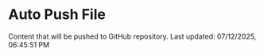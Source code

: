 # Auto Push File

Content that will be pushed to GitHub repository.
Last updated: 07/12/2025, 06:45:51 PM